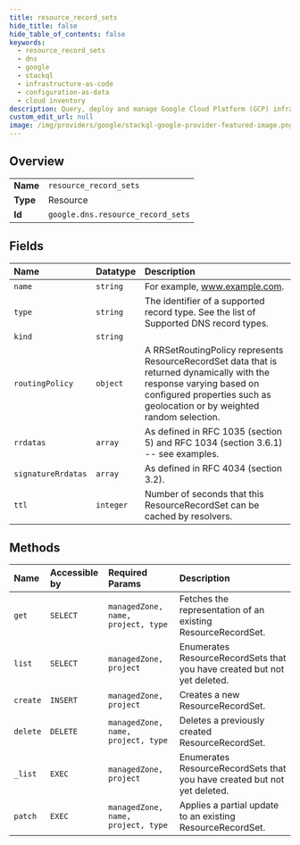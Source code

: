 ```yaml
---
title: resource_record_sets
hide_title: false
hide_table_of_contents: false
keywords:
  - resource_record_sets
  - dns
  - google    
  - stackql
  - infrastructure-as-code
  - configuration-as-data
  - cloud inventory
description: Query, deploy and manage Google Cloud Platform (GCP) infrastructure and resources using SQL
custom_edit_url: null
image: /img/providers/google/stackql-google-provider-featured-image.png
---
```

  
    

## Overview
<table><tbody>
<tr><td><b>Name</b></td><td><code>resource_record_sets</code></td></tr>
<tr><td><b>Type</b></td><td>Resource</td></tr>
<tr><td><b>Id</b></td><td><code>google.dns.resource_record_sets</code></td></tr>
</tbody></table>

## Fields
| Name | Datatype | Description |
|:-----|:---------|:------------|
| `name` | `string` | For example, www.example.com. |
| `type` | `string` | The identifier of a supported record type. See the list of Supported DNS record types. |
| `kind` | `string` |  |
| `routingPolicy` | `object` | A RRSetRoutingPolicy represents ResourceRecordSet data that is returned dynamically with the response varying based on configured properties such as geolocation or by weighted random selection. |
| `rrdatas` | `array` | As defined in RFC 1035 (section 5) and RFC 1034 (section 3.6.1) -- see examples. |
| `signatureRrdatas` | `array` | As defined in RFC 4034 (section 3.2). |
| `ttl` | `integer` | Number of seconds that this ResourceRecordSet can be cached by resolvers. |
## Methods
| Name | Accessible by | Required Params | Description |
|:-----|:--------------|:----------------|:------------|
| `get` | `SELECT` | `managedZone, name, project, type` | Fetches the representation of an existing ResourceRecordSet. |
| `list` | `SELECT` | `managedZone, project` | Enumerates ResourceRecordSets that you have created but not yet deleted. |
| `create` | `INSERT` | `managedZone, project` | Creates a new ResourceRecordSet. |
| `delete` | `DELETE` | `managedZone, name, project, type` | Deletes a previously created ResourceRecordSet. |
| `_list` | `EXEC` | `managedZone, project` | Enumerates ResourceRecordSets that you have created but not yet deleted. |
| `patch` | `EXEC` | `managedZone, name, project, type` | Applies a partial update to an existing ResourceRecordSet. |
